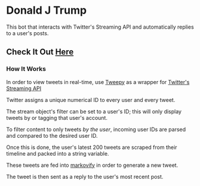 # Donald J Trump
This bot that interacts with Twitter's Streaming API and automatically replies to a user's posts.

## Check It Out [Here](https://twitter.com/reelDonnyDrumpf/with_replies)

### How It Works

In order to view tweets in real-time, use [Tweepy](http://docs.tweepy.org/en/v3.6.0/index.html) as a wrapper for [Twitter's Streaming API](http://docs.tweepy.org/en/v3.6.0/streaming_how_to.html)

Twitter assigns a unique numerical ID to every user and every tweet.

The stream object's filter can be set to a user's ID; this will only display tweets by or tagging that user's account.

To filter content to only tweets *by the user*, incoming user IDs are parsed and compared to the desired user ID.

Once this is done, the user's latest 200 tweets are scraped from their timeline and packed into a string variable.

These tweets are fed into [markovify](https://github.com/jsvine/markovify) in order to generate a new tweet.

The tweet is then sent as a reply to the user's most recent post.
